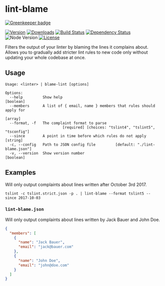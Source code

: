 
# lint-blame

[![Greenkeeper badge](https://badges.greenkeeper.io/felixfbecker/lint-blame.svg)](https://greenkeeper.io/)

[![Version](https://img.shields.io/npm/v/lint-blame.svg)](https://www.npmjs.com/package/lint-blame)
[![Downloads](https://img.shields.io/npm/dt/lint-blame.svg)](https://www.npmjs.com/package/lint-blame)
[![Build Status](https://travis-ci.org/felixfbecker/lint-blame.svg?branch=master)](https://travis-ci.org/felixfbecker/lint-blame)
[![Dependency Status](https://david-dm.org/felixfbecker/lint-blame/status.svg)](https://david-dm.org/felixfbecker/lint-blame)
![Node Version](https://img.shields.io/node/v/lint-blame.svg)
[![License](https://img.shields.io/npm/l/lint-blame.svg)](https://github.com/felixfbecker/lint-blame/blob/master/LICENSE.txt)

Filters the output of your linter by blaming the lines it complains about.
Allows you to gradually add stricter lint rules to new code only without updating your whole codebase at once.

## Usage

```
Usage: <linter> | blame-lint [options]

Options:
  --help         Show help                                             [boolean]
  --members      A list of { email, name } members that rules should apply for
                                                                         [array]
  --format, -f   The complaint format to parse
                          [required] [choices: "tslint4", "tslint5", "tsconfig"]
  --since        A point in time before which rules do not apply        [string]
  -c, --config   Path to JSON config file         [default: "./lint-blame.json"]
  -v, --version  Show version number                                   [boolean]
```

## Examples

Will only output complaints about lines written after October 3rd 2017.

```
tslint -c tslint.strict.json -p . | lint-blame --format tslint5 --since 2017-10-03
```

### `lint-blame.json`

Will only output complaints about lines written by Jack Bauer and John Doe.

```json
{
  "members": [
    {
      "name": "Jack Bauer",
      "email": "jack@bauer.com"
    },
    {
      "name": "John Doe",
      "email": "john@doe.com"
    }
  ]
}
```
